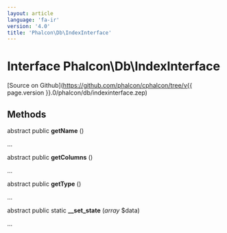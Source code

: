 ```yaml
---
layout: article
language: 'fa-ir'
version: '4.0'
title: 'Phalcon\Db\IndexInterface'
---
```

# Interface **Phalcon\Db\IndexInterface**

[Source on Github](https://github.com/phalcon/cphalcon/tree/v{{ page.version }}.0/phalcon/db/indexinterface.zep)

## Methods

abstract public **getName** ()

...

abstract public **getColumns** ()

...

abstract public **getType** ()

...

abstract public static **__set_state** (*array* $data)

...